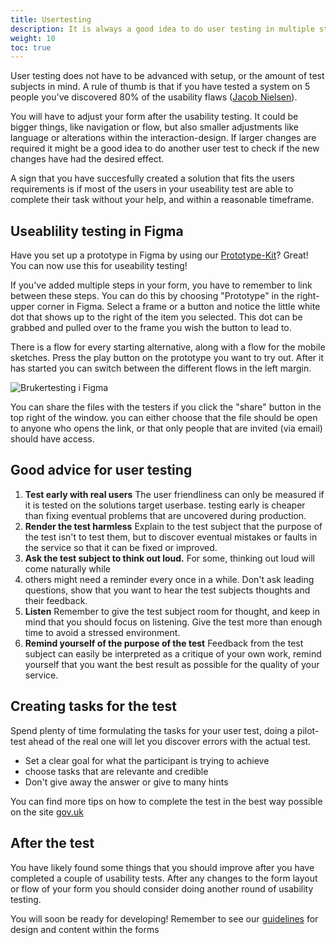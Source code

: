 ```yaml
---
title: Usertesting
description: It is always a good idea to do user testing in multiple stages of a project. Through user testing you measure if your solution corresponds to the needs of the users. Doing this early in the project is a good investment, since you save time and money by avoiding developing a solution that doesn't match what it was trying to solve.
weight: 10
toc: true
---
```


User testing does not have to be advanced with setup, or the amount of test subjects in mind. 
A rule of thumb is that if you have tested a system on 5 people you've discovered 80% of the usability flaws 
([Jacob Nielsen](https://www.nngroup.com/articles/why-you-only-need-to-test-with-5-users/)).

You will have to adjust your form after the usability testing. It could be bigger things, like navigation or flow, but also smaller 
adjustments like language or alterations within the interaction-design. If larger changes are required it might be a good 
idea to do another user test to check if the new changes have had the desired effect.

A sign that you have succesfully created a solution that fits the users requirements is if most of the users in your 
useability test are able to complete their task without your help, and within a reasonable timeframe. 

## Useablility testing in Figma

Have you set up a prototype in Figma by using our [Prototype-Kit](../prototype/)? Great! You can now 
use this for useability testing! 

If you've added multiple steps in your form, you have to remember to link between these steps. 
You can do this by choosing "Prototype" in the right-upper corner in Figma. Select a 
frame or a button and notice the little white dot that shows up to the right of the item you selected. 
This dot can be grabbed and pulled over to the frame you wish the button to lead to. 

There is a flow for every starting alternative, along with a flow for the mobile sketches. 
Press the play button on the prototype you want to try out. After it has started you can switch 
between the different flows in the left margin.

![Brukertesting i Figma](prototype-play.gif "Brukertesting i Figma")

You can share the files with the testers if you click the "share" button in the top right of the window.
you can either choose that the file should be open to anyone who opens the link, or that only people that 
are invited (via email) should have access.

## Good advice for user testing

1. **Test early with real users** The user friendliness can only be measured if it is tested on the solutions target userbase.
testing early is cheaper than fixing eventual problems that are uncovered during production.
1. **Render the test harmless** Explain to the test subject that the purpose of the test isn't to 
test them, but to discover eventual mistakes or faults in the service so that it can be fixed or improved. 
2. **Ask the test subject to think out loud.** For some, thinking out loud will come naturally while 
3. others might need a reminder every once in a while.
Don't ask leading questions, show that you want to hear the test subjects thoughts and their feedback.
3. **Listen** Remember to give the test subject room for thought, and keep in 
mind that you should focus on listening. Give the test more than enough time to avoid a stressed environment.
4. **Remind yourself of the purpose of the test** 
Feedback from the test subject can easily be interpreted as a critique of your 
own work, remind yourself that you want the best result as possible for the quality of your service.
## Creating tasks for the test
Spend plenty of time formulating the tasks for your user test, doing a pilot-test ahead of the real one 
will let you discover errors with the actual test.

- Set a clear goal for what the participant is trying to achieve
- choose tasks that are relevante and credible
- Don't give away the answer or give to many hints

You can find more tips on how to complete the test in the best way possible on the site [gov.uk](https://www.gov.uk/service-manual/user-research/using-moderated-usability-testing) 
## After the test 
You have likely found some things that you should improve after you have completed a couple of usability tests.
After any changes to the form layout or flow of your form you should consider doing another round of usability testing.


You will soon be ready for developing! Remember to see our [guidelines](/../guidelines) for design and content within the forms
